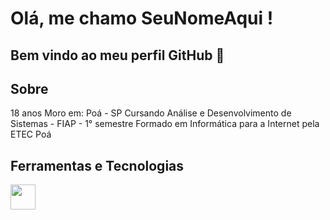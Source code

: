 # Olá, me chamo SeuNomeAqui ! 
## Bem vindo ao meu perfil GitHub 👋

## Sobre
18 anos
Moro em: Poá - SP
Cursando Análise e Desenvolvimento de Sistemas - FIAP - 1° semestre
Formado em Informática para a Internet pela ETEC Poá

## Ferramentas e Tecnologias
<img src="https://cdn.jsdelivr.net/gh/devicons/devicon/icons/html5/html5-original.svg" width="40" height="40"/>
